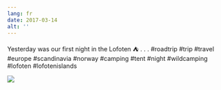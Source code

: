 ```yaml
---
lang: fr
date: 2017-03-14
alt: ''
---
```


Yesterday was our first night in the Lofoten ⛺
.
.
.
#roadtrip #trip #travel #europe #scandinavia #norway #camping #tent #night #wildcamping #lofoten #lofotenislands

![](/photos/2017-03-14-1489521382.jpg)